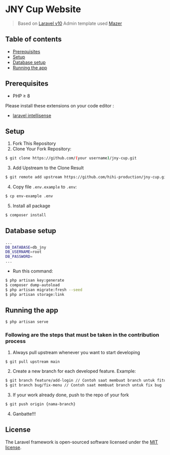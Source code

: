 # JNY Cup Website
> Based on [Laravel v10](https://laravel.com)
> Admin template used [Mazer](https://zuramai.github.io/mazer/demo/index.html)

## Table of contents

- [Prerequisites](#prerequisites)
- [Setup](#setup)
- [Database setup](#database-setup)
- [Running the app](#running-the-app)

## Prerequisites

- PHP ≥ 8

Please install these extensions on your code editor :

- [laravel intellisense](https://marketplace.visualstudio.com/items?itemName=mohamedbenhida.laravel-intellisense)

## Setup
1. Fork This Repository
2. Clone Your Fork Repository:
```sh
$ git clone https://github.com/(your username)/jny-cup.git
```
3. Add Upstream to the Clone Result
```sh
$ git remote add upstream https://github.com/hihi-production/jny-cup.git
```
4. Copy file `.env.example` to `.env`:
```sh
$ cp env-example .env
```
5. Install all package
```sh
$ composer install
```

## Database setup

```sh
...
DB_DATABASE=db_jny
DB_USERNAME=root
DB_PASSWORD=
...
```

- Run this command:
```sh
$ php artisan key:generate
$ composer dump-autoload
$ php artisan migrate:fresh --seed
$ php artisan storage:link
```

## Running the app

```sh
$ php artisan serve
```


### Following are the steps that must be taken in the contribution process
1. Always pull upstream whenever you want to start developing
```sh
$ git pull upstream main
```
2. Create a new branch for each developed feature. Example:
```sh
$ git branch feature/add-login // Contoh saat membuat branch untuk fitur baru
$ git branch bug/fix-menu // Contoh saat membuat branch untuk fix bug
```
3. If your work already done, push to the repo of your fork
```sh
$ git push origin {nama-branch}
```
4. Ganbatte!!!

## License

The Laravel framework is open-sourced software licensed under the [MIT license](https://opensource.org/licenses/MIT).
